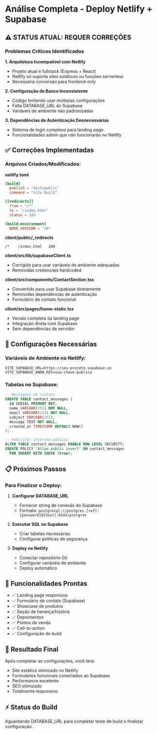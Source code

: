# Análise Completa - Deploy Netlify + Supabase

## ⚠️ STATUS ATUAL: REQUER CORREÇÕES

### Problemas Críticos Identificados

**1. Arquitetura Incompatível com Netlify**
- Projeto atual é fullstack (Express + React)
- Netlify só suporta sites estáticos ou funções serverless
- Necessária conversão para frontend-only

**2. Configuração de Banco Inconsistente**
- Código tentando usar múltiplas configurações
- Falta DATABASE_URL do Supabase
- Variáveis de ambiente não padronizadas

**3. Dependências de Autenticação Desnecessárias**
- Sistema de login complexo para landing page
- Funcionalidades admin que não funcionarão no Netlify

## ✅ Correções Implementadas

### Arquivos Criados/Modificados:

**netlify.toml**
```toml
[build]
  publish = "dist/public"
  command = "vite build"

[[redirects]]
  from = "/*"
  to = "/index.html"
  status = 200

[build.environment]
  NODE_VERSION = "20"
```

**client/public/_redirects**
```
/*    /index.html   200
```

**client/src/lib/supabaseClient.ts**
- Corrigido para usar variáveis de ambiente adequadas
- Removidas credenciais hardcoded

**client/src/components/ContactSection.tsx**
- Convertido para usar Supabase diretamente
- Removidas dependências de autenticação
- Formulário de contato funcional

**client/src/pages/home-static.tsx**
- Versão completa da landing page
- Integração direta com Supabase
- Sem dependências de servidor

## 🔧 Configurações Necessárias

### Variáveis de Ambiente no Netlify:
```
VITE_SUPABASE_URL=https://seu-projeto.supabase.co
VITE_SUPABASE_ANON_KEY=sua-chave-publica
```

### Tabelas no Supabase:
```sql
-- Mensagens de contato
CREATE TABLE contact_messages (
  id SERIAL PRIMARY KEY,
  name VARCHAR(255) NOT NULL,
  email VARCHAR(255) NOT NULL,
  subject VARCHAR(255),
  message TEXT NOT NULL,
  created_at TIMESTAMP DEFAULT NOW()
);

-- Habilitar inserção pública
ALTER TABLE contact_messages ENABLE ROW LEVEL SECURITY;
CREATE POLICY "Allow public insert" ON contact_messages 
  FOR INSERT WITH CHECK (true);
```

## 📋 Próximos Passos

### Para Finalizar o Deploy:

1. **Configurar DATABASE_URL**
   - Fornecer string de conexão do Supabase
   - Formato: `postgresql://postgres.[ref]:[password]@[host]:6543/postgres`

2. **Executar SQL no Supabase**
   - Criar tabelas necessárias
   - Configurar políticas de segurança

3. **Deploy no Netlify**
   - Conectar repositório Git
   - Configurar variáveis de ambiente
   - Deploy automático

## 🎯 Funcionalidades Prontas

- ✅ Landing page responsiva
- ✅ Formulário de contato (Supabase)
- ✅ Showcase de produtos
- ✅ Seção de herança/história
- ✅ Depoimentos
- ✅ Pontos de venda
- ✅ Call-to-action
- ✅ Configuração de build

## 📱 Resultado Final

Após completar as configurações, você terá:
- Site estático otimizado no Netlify
- Formulários funcionais conectados ao Supabase
- Performance excelente
- SEO otimizado
- Totalmente responsivo

## ⚡ Status do Build

Aguardando DATABASE_URL para completar teste de build e finalizar configuração.
